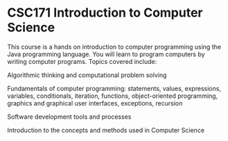 # CSC171 Introduction to Computer Science
This course is a hands on introduction to computer programming using the Java programming language. You will learn to program computers by writing computer programs. Topics covered include:

Algorithmic thinking and computational problem solving

Fundamentals of computer programming: statements, values, expressions, variables, conditionals, iteration, functions, object-oriented programming, graphics and graphical user interfaces, exceptions, recursion

Software development tools and processes

Introduction to the concepts and methods used in Computer Science
